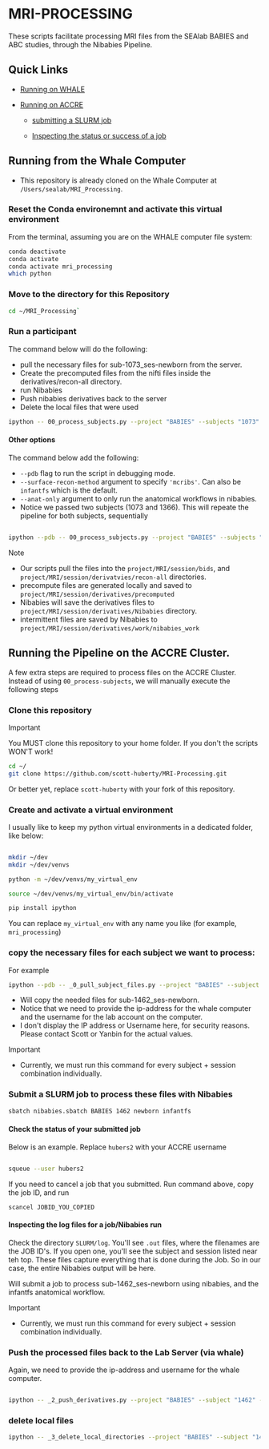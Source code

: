 # MRI-PROCESSING 

These scripts facilitate processing MRI files from the SEAlab BABIES and ABC studies, through the Nibabies Pipeline.

## Quick Links
- [Running on WHALE](#Running-from-the-Whale-Computer)

- [Running on ACCRE](#Running-the-Pipeline-on-the-ACCRE-Cluster)

  - [submitting a SLURM job](#Submit-a-SLURM-job-to-process-these-files-with-Nibabies)

  - [Inspecting the status or success of a job](#Inspecting-the-log-files-for-a-job/Nibabies-run)

## Running from the Whale Computer

- This repository is already cloned on the Whale Computer at `/Users/sealab/MRI_Processing`.

### Reset the Conda environemnt and activate this virtual environment

From the terminal, assuming you are on the WHALE computer file system:

```bash
conda deactivate
conda activate
conda activate mri_processing
which python
```

### Move to the directory for this Repository
```bash
cd ~/MRI_Processing`
```

### Run a participant

The command below will do the following:

- pull the necessary files for sub-1073_ses-newborn from the server.
- Create the precomputed files from the nifti files inside the derivatives/recon-all directory.
- run Nibabies
- Push nibabies derivatives back to the server
- Delete the local files that were used

```bash
ipython -- 00_process_subjects.py --project "BABIES" --subjects "1073" --session "newborn"
```

#### Other options

The command below add the following:

- `--pdb` flag to run the script in debugging mode.
- `--surface-recon-method` argument to specify `'mcribs'`. Can also be `infantfs` which is the default.
- `--anat-only` argument to only run the anatomical workflows in nibabies.
- Notice we passed two subjects (1073 and 1366). This will repeate the pipeline for both subjects, sequentially

```bash

ipython --pdb -- 00_process_subjects.py --project "BABIES" --subjects "1073" "1366" --session "newborn" --anat-only --surface-recon-method "mcribs"
```

> [!NOTE]
> - Our scripts pull the files into the `project/MRI/session/bids`, and `project/MRI/session/derivatvies/recon-all` directories.
> - precompute files are generated locally and saved to `project/MRI/session/derivatives/precomputed`
> - Nibabies will save the derivatives files to `project/MRI/session/derivatives/Nibabies` directory.
> - intermittent files are saved by Nibabies to `project/MRI/session/derivatives/work/nibabies_work`

## Running the Pipeline on the ACCRE Cluster.

A few extra steps are required to process files on the ACCRE Cluster. Instead of using `00_process-subjects`, we will manually execute the following steps

### Clone this repository

> [!IMPORTANT]
> You MUST clone this repository to your home folder. If you don't the scripts WON'T work!

```bash
cd ~/
git clone https://github.com/scott-huberty/MRI-Processing.git
```

Or better yet, replace `scott-huberty` with your fork of this repository.

### Create and activate a virtual environment

I usually like to keep my python virtual environments in a dedicated folder, like below:

```bash

mkdir ~/dev
mkdir ~/dev/venvs

python -m ~/dev/venvs/my_virtual_env

source ~/dev/venvs/my_virtual_env/bin/activate

pip install ipython
```

You can replace `my_virtual_env` with any name you like (for example, `mri_processing`)


### copy the necessary files for each subject we want to process:

For example

```bash
ipython --pdb -- _0_pull_subject_files.py --project "BABIES" --subject "1462" --session "newborn" --ip-address XX.X.XXX.XXX --username "SEALAB_USERNAME"
```

- Will copy the needed files for sub-1462_ses-newborn.
- Notice that we need to provide the ip-address for the whale computer and the username for the lab account on the computer.
- I don't display the IP address or Username here, for security reasons. Please contact Scott or Yanbin for the actual values.

> [!IMPORTANT]
> - Currently, we must run this command for every subject + session combination individually.

### Submit a SLURM job to process these files with Nibabies

```bash
sbatch nibabies.sbatch BABIES 1462 newborn infantfs
```

#### Check the status of your submitted job

Below is an example. Replace `hubers2` with your ACCRE username

```bash

squeue --user hubers2
```

If you need to cancel a job that you submitted. Run command above, copy the job ID, and run

```
scancel JOBID_YOU_COPIED
```

#### Inspecting the log files for a job/Nibabies run

Check the directory `SLURM/log`. You'll see `.out` files, where the filenames are the JOB ID's. If you open one, you'll see the subject
and session listed near teh top. These files capture everything that is done during the Job. So in our case, the entire Nibabies output will be here.

Will submit a job to process sub-1462_ses-newborn using nibabies, and the infantfs anatomical workflow.

> [!IMPORTANT]
> - Currently, we must run this command for every subject + session combination individually.

### Push the processed files back to the Lab Server (via whale)

Again, we need to provide the ip-address and username for the whale computer.

```bash

ipython -- _2_push_derivatives.py --project "BABIES" --subject "1462" --session "newborn" --ip-address XX.X.XXX.XXX --username "SEALAB_USERNAME"
```

### delete local files

```bash
ipython -- _3_delete_local_directories --project "BABIES" --subject "1462" --session "newborn" --surface-recon-method "infantfs"



